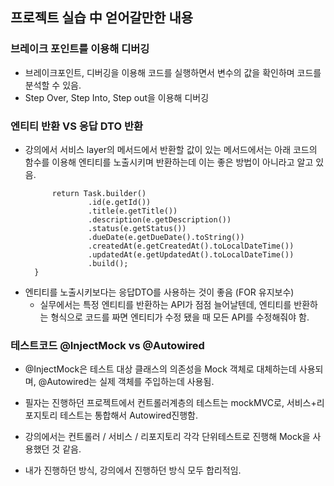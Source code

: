 ## 프로젝트 실습 中 얻어갈만한 내용

### 브레이크 포인트를 이용해 디버깅
- 브레이크포인트, 디버깅을 이용해 코드를 실행하면서 변수의 값을 확인하며 코드를 분석할 수 있음.
- Step Over, Step Into, Step out을 이용해 디버깅


### 엔티티 반환 VS 응답 DTO 반환
- 강의에서 서비스 layer의 메서드에서 반환할 값이 있는 메서드에서는 아래 코드의 함수를 이용해 엔티티를 노출시키며 반환하는데 이는 좋은 방법이 아니라고 알고 있음.
  ```private Task entityToObject(TaskEntity e) {
        return Task.builder()
                .id(e.getId())
                .title(e.getTitle())
                .description(e.getDescription())
                .status(e.getStatus())
                .dueDate(e.getDueDate().toString())
                .createdAt(e.getCreatedAt().toLocalDateTime())
                .updatedAt(e.getUpdatedAt().toLocalDateTime())
                .build();
    }
- 엔티티를 노출시키보다는 응답DTO를 사용하는 것이 좋음 (FOR 유지보수)
    - 실무에서는 특정 엔티티를 반환하는 API가 점점 늘어날텐데, 엔티티를 반환하는 형식으로 코드를 짜면 엔티티가 수정 됐을 때 모든 API를 수정해줘야 함.

### 테스트코드 @InjectMock vs @Autowired
- @InjectMock은 테스트 대상 클래스의 의존성을 Mock 객체로 대체하는데 사용되며, @Autowired는 실제 객체를 주입하는데 사용됨.
- 필자는 진행하던 프로젝트에서 컨트롤러계층의 테스트는 mockMVC로, 서비스+리포지토리 테스트는 통합해서 Autowired진행함.
- 강의에서는 컨트롤러 / 서비스 / 리포지토리 각각 단위테스트로 진행해 Mock을 사용했던 것 같음.


- 내가 진행하던 방식, 강의에서 진행하던 방식 모두 합리적임.